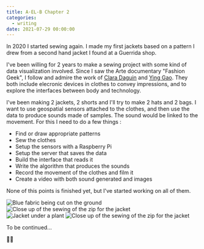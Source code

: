 ```yaml
---
title: A·EL-B Chapter 2
categories:
  - writing
date: 2021-07-29 00:00:00
---
```


In 2020 I started sewing again. I made my first jackets based on a pattern I drew from a second hand jacket I found at a Guerrida shop.

I've been willing for 2 years to make a sewing project with some kind of data visualization involved. Since I saw the Arte documentary "Fashion Geek", I follow and admire the work of <a href="https://www.claradaguin.com" >Clara Daguin</a> and <a href="http://yinggao.ca" class="link">Ying Gao</a>. They both include elecronic devices in clothes to convey impressions, and to explore the interfaces between body and technology.

I've been making 2 jackets, 2 shorts and I'll try to make 2 hats and 2 bags. I want to use geospatial sensors attached to the clothes, and then use the data to produce sounds made of samples. The sound would be linked to the movement. For this I need to do a few things :

<ul class="list">
    <li>Find or draw appropriate patterns</li>
    <li>Sew the clothes</li>
    <li>Setup the sensors with a Raspberry Pi</li>
    <li>Setup the server that saves the data</li>
    <li>Build the interface that reads it</li>
    <li>Write the algorithm that produces the sounds</li>
    <li>Record the movement of the clothes and film it</li>
    <li>Create a video with both sound generated and images</li>
</ul>

None of this points is finished yet, but I've started working on all of them.

<div class="photo-album">
    <div class="images-row images-row-2">
        <img src="https://live.staticflickr.com/65535/51343198813_6c4c1198e3.jpg" alt="Blue fabric being cut on the ground">
        <img src="https://live.staticflickr.com/65535/51343198883_bd2105498e.jpg" alt="Close up of the sewing of the zip for the jacket">
    </div>
    <div class="images-row images-row-2">
        <img src="https://live.staticflickr.com/65535/51342971306_093fb5049b.jpg" alt="Jacket under a plant">
        <img src="https://live.staticflickr.com/65535/51343993905_184470d67b.jpg" alt="Close up of the sewing of the zip for the jacket">
    </div>
</div>

To be continued...

🙋‍♂️